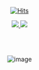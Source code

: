 <div align=center>
  
[![Hits](https://hits.seeyoufarm.com/api/count/incr/badge.svg?url=https%3A%2F%2Fgithub.com%2Fgjbae1212%2Fhit-counter&count_bg=%23AA26E1&title_bg=%23003766&icon=&icon_color=%23E7E7E7&title=visitor&edge_flat=false)](https://hits.seeyoufarm.com)
<br>

<a href="https://www.notion.so/2f4ad78da77d40fea6aa8d5aa9c2085a">
  <img src="https://img.shields.io/badge/portfolio-black?logo=notion&logoColor=white" />
</a>

<a href="https://www.instagram.com/63_byte/">
<img src="https://img.shields.io/badge/instagram-hotpink?logo=instagram&logoColor=white" />
</a>

<br><br>

![image](https://user-images.githubusercontent.com/74957603/115762375-5c355b80-a3de-11eb-9b47-8df8dd2ee6e6.png)

<br>
</div>


